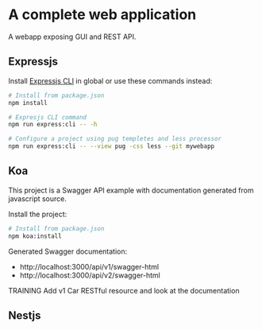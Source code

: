 # A complete web application

A webapp exposing GUI and REST API.

## Expressjs

Install [Expressjs CLI](http://expressjs.com/en/starter/generator.html) in global or use these commands instead:

```sh
# Install from package.json
npm install

# Expresjs CLI command
npm run express:cli -- -h

# Configure a project using pug templetes and less processor
npm run express:cli -- --view pug -css less --git mywebapp
```

## Koa

This project is a Swagger API example with documentation generated from javascript source.

Install the project:

```sh
# Install from package.json
npm koa:install
```

Generated Swagger documentation:

- http://localhost:3000/api/v1/swagger-html
- http://localhost:3000/api/v2/swagger-html

TRAINING Add v1 Car RESTful resource and look at the documentation

## Nestjs
